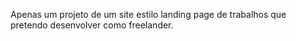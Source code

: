 Apenas um projeto de um site estilo landing page de trabalhos que pretendo desenvolver como freelander.
